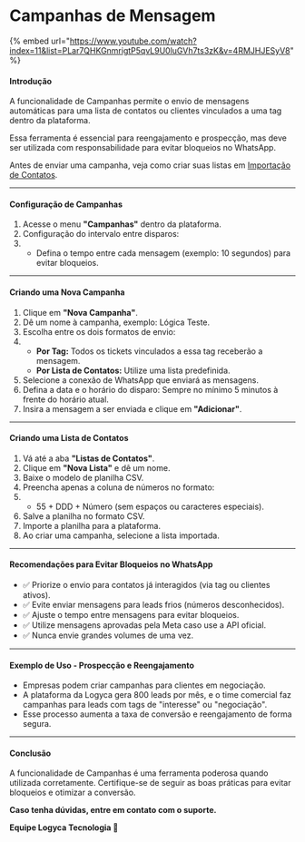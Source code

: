 # Campanhas de Mensagem

{% embed url="https://www.youtube.com/watch?index=11&list=PLar7QHKGnmrigtP5qvL9U0luGVh7ts3zK&v=4RMJHJESyV8" %}

#### Introdução

A funcionalidade de Campanhas permite o envio de mensagens automáticas para uma lista de contatos ou clientes vinculados a uma tag dentro da plataforma.

Essa ferramenta é essencial para reengajamento e prospecção, mas deve ser utilizada com responsabilidade para evitar bloqueios no WhatsApp.

Antes de enviar uma campanha, veja como criar suas listas em [Importação de Contatos](../contatos/importacao-e-exportacao-de-contatos.md).

***

#### Configuração de Campanhas

1. Acesse o menu **"Campanhas"** dentro da plataforma.
2. Configuração do intervalo entre disparos:
3.
   * Defina o tempo entre cada mensagem (exemplo: 10 segundos) para evitar bloqueios.

***

#### Criando uma Nova Campanha

1. Clique em **"Nova Campanha"**.
2. Dê um nome à campanha, exemplo: Lógica Teste.
3. Escolha entre os dois formatos de envio:
4.
   * **Por Tag:** Todos os tickets vinculados a essa tag receberão a mensagem.
   * **Por Lista de Contatos:** Utilize uma lista predefinida.
5. Selecione a conexão de WhatsApp que enviará as mensagens.
6. Defina a data e o horário do disparo: Sempre no mínimo 5 minutos à frente do horário atual.
7. Insira a mensagem a ser enviada e clique em **"Adicionar"**.

***

#### Criando uma Lista de Contatos

1. Vá até a aba **"Listas de Contatos"**.
2. Clique em **"Nova Lista"** e dê um nome.
3. Baixe o modelo de planilha CSV.
4. Preencha apenas a coluna de números no formato:
5.
   * 55 + DDD + Número (sem espaços ou caracteres especiais).
6. Salve a planilha no formato CSV.
7. Importe a planilha para a plataforma.
8. Ao criar uma campanha, selecione a lista importada.

***

#### Recomendações para Evitar Bloqueios no WhatsApp

* ✅ Priorize o envio para contatos já interagidos (via tag ou clientes ativos).
* ✅ Evite enviar mensagens para leads frios (números desconhecidos).
* ✅ Ajuste o tempo entre mensagens para evitar bloqueios.
* ✅ Utilize mensagens aprovadas pela Meta caso use a API oficial.
* ✅ Nunca envie grandes volumes de uma vez.

***

#### Exemplo de Uso - Prospecção e Reengajamento

* Empresas podem criar campanhas para clientes em negociação.
* A plataforma da Logyca gera 800 leads por mês, e o time comercial faz campanhas para leads com tags de "interesse" ou "negociação".
* Esse processo aumenta a taxa de conversão e reengajamento de forma segura.

***

#### Conclusão

A funcionalidade de Campanhas é uma ferramenta poderosa quando utilizada corretamente. Certifique-se de seguir as boas práticas para evitar bloqueios e otimizar a conversão.

**Caso tenha dúvidas, entre em contato com o suporte.**

**Equipe Logyca Tecnologia 🚀**
